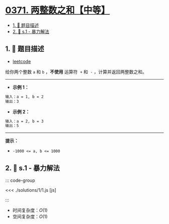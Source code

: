 # [0371. 两整数之和【中等】](https://github.com/tnotesjs/TNotes.leetcode/tree/main/notes/0371.%20%E4%B8%A4%E6%95%B4%E6%95%B0%E4%B9%8B%E5%92%8C%E3%80%90%E4%B8%AD%E7%AD%89%E3%80%91)

<!-- region:toc -->

- [1. 📝 题目描述](#1--题目描述)
- [2. 🎯 s.1 - 暴力解法](#2--s1---暴力解法)

<!-- endregion:toc -->

## 1. 📝 题目描述

- [leetcode](https://leetcode.cn/problems/sum-of-two-integers/)

给你两个整数 `a` 和 `b` ，**不使用** 运算符  `+` 和  `-` ​​​​​​​，计算并返回两整数之和。

---

- **示例 1：**

```txt
输入：a = 1, b = 2
输出：3
```

- **示例 2：**

```txt
输入：a = 2, b = 3
输出：5
```

---

**提示：**

- `-1000 <= a, b <= 1000`

## 2. 🎯 s.1 - 暴力解法

::: code-group

<<< ./solutions/1/1.js [js]

:::

- 时间复杂度：$O(1)$
- 空间复杂度：$O(1)$
